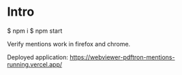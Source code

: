# Intro

$ npm i 
$ npm start

Verify mentions work in firefox and chrome.

Deployed application:
https://webviewer-pdftron-mentions-running.vercel.app/
